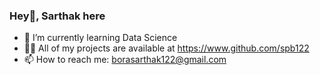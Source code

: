 ### Hey👋, Sarthak here

- 🌱 I’m currently learning Data Science
- 🧑‍💻 All of my projects are available at https://www.github.com/spb122
- 📫 How to reach me: borasarthak122@gmail.com

